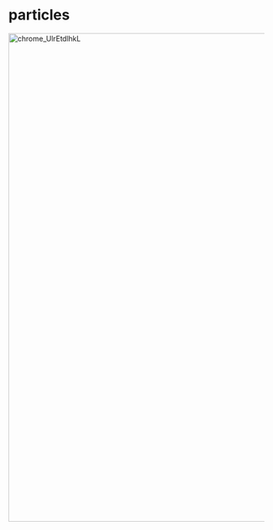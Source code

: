 
# particles

<img width="960" alt="chrome_UlrEtdlhkL" src="https://user-images.githubusercontent.com/125715987/221337018-5ca3d8e5-424d-4816-afac-072efbb07fc3.png">
